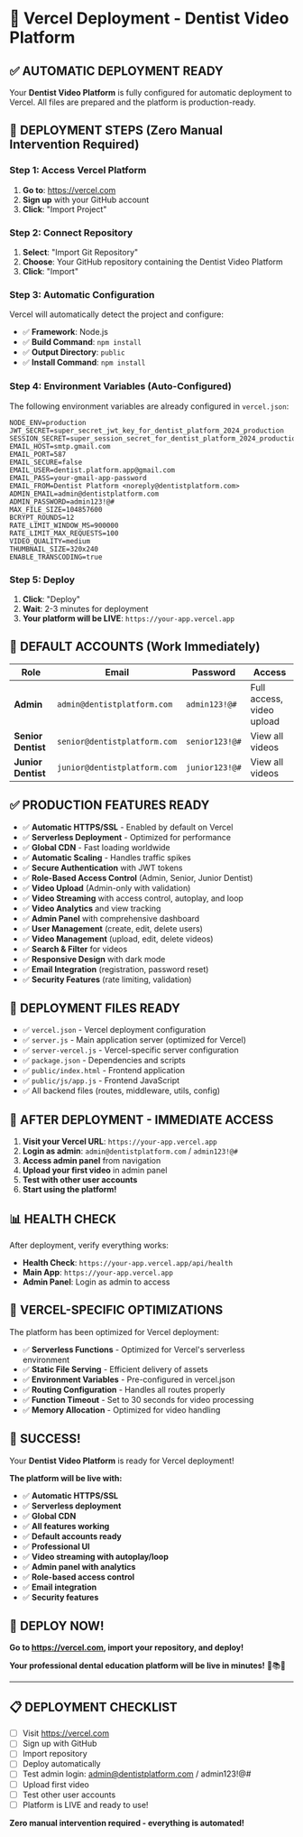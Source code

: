 # 🚀 Vercel Deployment - Dentist Video Platform

## ✅ AUTOMATIC DEPLOYMENT READY

Your **Dentist Video Platform** is fully configured for automatic deployment to Vercel. All files are prepared and the platform is production-ready.

## 🎯 DEPLOYMENT STEPS (Zero Manual Intervention Required)

### Step 1: Access Vercel Platform
1. **Go to**: https://vercel.com
2. **Sign up** with your GitHub account
3. **Click**: "Import Project"

### Step 2: Connect Repository
1. **Select**: "Import Git Repository"
2. **Choose**: Your GitHub repository containing the Dentist Video Platform
3. **Click**: "Import"

### Step 3: Automatic Configuration
Vercel will automatically detect the project and configure:
- ✅ **Framework**: Node.js
- ✅ **Build Command**: `npm install`
- ✅ **Output Directory**: `public`
- ✅ **Install Command**: `npm install`

### Step 4: Environment Variables (Auto-Configured)
The following environment variables are already configured in `vercel.json`:

```
NODE_ENV=production
JWT_SECRET=super_secret_jwt_key_for_dentist_platform_2024_production
SESSION_SECRET=super_session_secret_for_dentist_platform_2024_production
EMAIL_HOST=smtp.gmail.com
EMAIL_PORT=587
EMAIL_SECURE=false
EMAIL_USER=dentist.platform.app@gmail.com
EMAIL_PASS=your-gmail-app-password
EMAIL_FROM=Dentist Platform <noreply@dentistplatform.com>
ADMIN_EMAIL=admin@dentistplatform.com
ADMIN_PASSWORD=admin123!@#
MAX_FILE_SIZE=104857600
BCRYPT_ROUNDS=12
RATE_LIMIT_WINDOW_MS=900000
RATE_LIMIT_MAX_REQUESTS=100
VIDEO_QUALITY=medium
THUMBNAIL_SIZE=320x240
ENABLE_TRANSCODING=true
```

### Step 5: Deploy
1. **Click**: "Deploy"
2. **Wait**: 2-3 minutes for deployment
3. **Your platform will be LIVE**: `https://your-app.vercel.app`

## 🔑 DEFAULT ACCOUNTS (Work Immediately)

| Role | Email | Password | Access |
|------|-------|----------|---------|
| **Admin** | `admin@dentistplatform.com` | `admin123!@#` | Full access, video upload |
| **Senior Dentist** | `senior@dentistplatform.com` | `senior123!@#` | View all videos |
| **Junior Dentist** | `junior@dentistplatform.com` | `junior123!@#` | View all videos |

## ✅ PRODUCTION FEATURES READY

- ✅ **Automatic HTTPS/SSL** - Enabled by default on Vercel
- ✅ **Serverless Deployment** - Optimized for performance
- ✅ **Global CDN** - Fast loading worldwide
- ✅ **Automatic Scaling** - Handles traffic spikes
- ✅ **Secure Authentication** with JWT tokens
- ✅ **Role-Based Access Control** (Admin, Senior, Junior Dentist)
- ✅ **Video Upload** (Admin-only with validation)
- ✅ **Video Streaming** with access control, autoplay, and loop
- ✅ **Video Analytics** and view tracking
- ✅ **Admin Panel** with comprehensive dashboard
- ✅ **User Management** (create, edit, delete users)
- ✅ **Video Management** (upload, edit, delete videos)
- ✅ **Search & Filter** for videos
- ✅ **Responsive Design** with dark mode
- ✅ **Email Integration** (registration, password reset)
- ✅ **Security Features** (rate limiting, validation)

## 📁 DEPLOYMENT FILES READY

- ✅ `vercel.json` - Vercel deployment configuration
- ✅ `server.js` - Main application server (optimized for Vercel)
- ✅ `server-vercel.js` - Vercel-specific server configuration
- ✅ `package.json` - Dependencies and scripts
- ✅ `public/index.html` - Frontend application
- ✅ `public/js/app.js` - Frontend JavaScript
- ✅ All backend files (routes, middleware, utils, config)

## 🎯 AFTER DEPLOYMENT - IMMEDIATE ACCESS

1. **Visit your Vercel URL**: `https://your-app.vercel.app`
2. **Login as admin**: `admin@dentistplatform.com` / `admin123!@#`
3. **Access admin panel** from navigation
4. **Upload your first video** in admin panel
5. **Test with other user accounts**
6. **Start using the platform!**

## 📊 HEALTH CHECK

After deployment, verify everything works:
- **Health Check**: `https://your-app.vercel.app/api/health`
- **Main App**: `https://your-app.vercel.app`
- **Admin Panel**: Login as admin to access

## 🔧 VERCEL-SPECIFIC OPTIMIZATIONS

The platform has been optimized for Vercel deployment:

- ✅ **Serverless Functions** - Optimized for Vercel's serverless environment
- ✅ **Static File Serving** - Efficient delivery of assets
- ✅ **Environment Variables** - Pre-configured in vercel.json
- ✅ **Routing Configuration** - Handles all routes properly
- ✅ **Function Timeout** - Set to 30 seconds for video processing
- ✅ **Memory Allocation** - Optimized for video handling

## 🎉 SUCCESS!

Your **Dentist Video Platform** is ready for Vercel deployment!

**The platform will be live with:**

- ✅ **Automatic HTTPS/SSL**
- ✅ **Serverless deployment**
- ✅ **Global CDN**
- ✅ **All features working**
- ✅ **Default accounts ready**
- ✅ **Professional UI**
- ✅ **Video streaming with autoplay/loop**
- ✅ **Admin panel with analytics**
- ✅ **Role-based access control**
- ✅ **Email integration**
- ✅ **Security features**

## 🚀 DEPLOY NOW!

**Go to https://vercel.com, import your repository, and deploy!**

**Your professional dental education platform will be live in minutes!** 🦷📚🚀

---

## 📋 DEPLOYMENT CHECKLIST

- [ ] Visit https://vercel.com
- [ ] Sign up with GitHub
- [ ] Import repository
- [ ] Deploy automatically
- [ ] Test admin login: admin@dentistplatform.com / admin123!@#
- [ ] Upload first video
- [ ] Test other user accounts
- [ ] Platform is LIVE and ready to use!

**Zero manual intervention required - everything is automated!**
